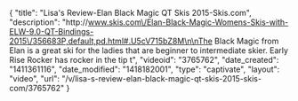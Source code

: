 {
    "title": "Lisa's Review-Elan Black Magic QT Skis 2015-Skis.com",
    "description": "http:\/\/www.skis.com\/Elan-Black-Magic-Womens-Skis-with-ELW-9.0-QT-Bindings-2015\/356683P,default,pd.html#.U5cV715bZ8M\n\nThe Black Magic from Elan is a great ski for the ladies that are beginner to intermediate skier. Early Rise Rocker has rocker in the tip t",
    "videoid": "3765762",
    "date_created": "1411361116",
    "date_modified": "1418182001",
    "type": "captivate",
    "layout": "video",
    "url": "\/v\/lisa-s-review-elan-black-magic-qt-skis-2015-skis-com\/3765762"
}